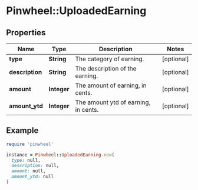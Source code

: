 # Pinwheel::UploadedEarning

## Properties

| Name | Type | Description | Notes |
| ---- | ---- | ----------- | ----- |
| **type** | **String** | The category of earning. | [optional] |
| **description** | **String** | The description of the earning. | [optional] |
| **amount** | **Integer** | The amount of earning, in cents. | [optional] |
| **amount_ytd** | **Integer** | The amount ytd of earning, in cents. | [optional] |

## Example

```ruby
require 'pinwheel'

instance = Pinwheel::UploadedEarning.new(
  type: null,
  description: null,
  amount: null,
  amount_ytd: null
)
```

